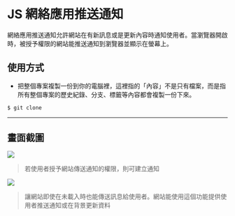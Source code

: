 # JS 網絡應用推送通知

網絡應用推送通知允許網站在有新訊息或是更新內容時通知使用者。當瀏覽器開啟時，被授予權限的網站能推送通知到瀏覽器並顯示在螢幕上。

## 使用方式
- 把整個專案複製一份到你的電腦裡，這裡指的「內容」不是只有檔案，而是指所有整個專案的歷史紀錄、分支、標籤等內容都會複製一份下來。
```sh
$ git clone
```

----

## 畫面截圖
![](https://i.imgur.com/iA39rk1.png)
> 若使用者授予網站傳送通知的權限，則可建立通知

![](https://i.imgur.com/k6ygeKd.png)
> 讓網站即使在未載入時也能傳送訊息給使用者。網站能使用這個功能提供使用者推送通知或在背景更新資料
